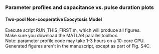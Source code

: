 ### Parameter profiles and capacitance vs. pulse duration plots
#### Two-pool Non-cooperative Exocytosis Model 
Execute script RUN_THIS_FIRST.m, which will produce all figures. <br>
Make sure you download the MATLAB parallel toolbox. <br>
Note: parameter profile code may take 1-3 hours on a 10-core CPU.<br>
Generated figures aren't in the manuscript, except as part of Fig. S4C. 
